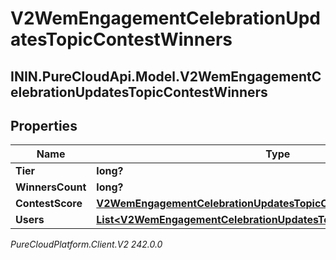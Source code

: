 # V2WemEngagementCelebrationUpdatesTopicContestWinners

## ININ.PureCloudApi.Model.V2WemEngagementCelebrationUpdatesTopicContestWinners

## Properties

|Name | Type | Description | Notes|
|------------ | ------------- | ------------- | -------------|
| **Tier** | **long?** |  | [optional] |
| **WinnersCount** | **long?** |  | [optional] |
| **ContestScore** | [**V2WemEngagementCelebrationUpdatesTopicContestWinnersScore**](V2WemEngagementCelebrationUpdatesTopicContestWinnersScore) |  | [optional] |
| **Users** | [**List&lt;V2WemEngagementCelebrationUpdatesTopicContestWinnersUsers&gt;**](V2WemEngagementCelebrationUpdatesTopicContestWinnersUsers) |  | [optional] |



_PureCloudPlatform.Client.V2 242.0.0_
